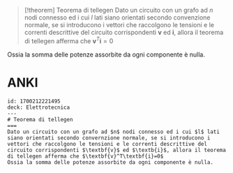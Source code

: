  >[!theorem] Teorema di tellegen
 Dato un circuito con un grafo ad $n$ nodi connesso ed i cui $l$ lati siano orientati secondo convenzione normale, se si introducono i vettori che raccolgono le tensioni e le correnti descrittive del circuito corrispondenti $\textbf{v}$ ed $\textbf{i}$, allora il teorema di tellegen afferma che $\textbf{v}^T\textbf{i} = 0$

Ossia la somma delle potenze assorbite da ogni componente è nulla.

# ANKI

```anki
id: 1700212221495
deck: Elettrotecnica
---
# Teorema di tellegen
===
Dato un circuito con un grafo ad $n$ nodi connesso ed i cui $l$ lati siano orientati secondo convernzione normale, se si introducono i vettori che raccolgono le tensioni e le correnti descrittive del circuito corrispondenti $\textbf{v}$ ed $\textb{i}$, allora il teorema di tellegen afferma che $\textbf{v}^T\textbf{i}=0$
Ossia la somma delle potenze assorbite da ogni componente è nulla.
```
